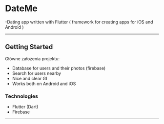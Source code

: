 # DateMe
-Dating app written with Flutter ( framework for creating apps for iOS and Android )

----
## Getting Started
 
Główne założenia projektu:
- Database for users and their photos (firebase)
- Search for users nearby
- Nice and clear GI
- Works both on Android and iOS

### Technologies
- Flutter (Dart)
- Firebase
----
